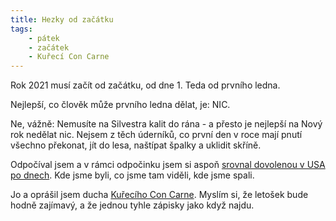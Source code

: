 ```yaml
---
title: Hezky od začátku
tags: 
	- pátek
	- začátek
	- Kuřecí Con Carne
---
```


Rok 2021 musí začít od začátku, od dne 1. Teda od prvního ledna. 

Nejlepší, co člověk může prvního ledna dělat, je: NIC.

Ne, vážně: Nemusíte na Silvestra kalit do rána - a přesto je nejlepší na Nový rok nedělat nic. Nejsem z těch úderníků, co první den v roce mají pnutí všechno překonat, jít do lesa, naštípat špalky a uklidit skříně.

Odpočíval jsem a v rámci odpočinku jsem si aspoň [srovnal dovolenou v USA po dnech](https://medium.com/best-western/cesta-na-zapad-usa-e3d661f66b5d). Kde jsme byli, co jsme tam viděli, kde jsme spali. 

Jo a oprášil jsem ducha [Kuřecího Con Carne](https://kcc.misantrop.info/). Myslím si, že letošek bude hodně zajímavý, a že jednou tyhle zápisky jako když najdu.